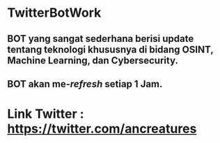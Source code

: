 # TwitterBotWork


## BOT yang sangat sederhana berisi update tentang teknologi khususnya di bidang OSINT, Machine Learning, dan Cybersecurity.
## BOT akan me-*refresh* setiap 1 Jam.
# Link Twitter : https://twitter.com/ancreatures
